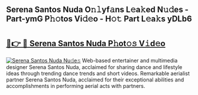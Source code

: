 ## Serena Santos Nuda O𝚗𝚕yf𝚊ns L𝚎a𝚔ed N𝚞𝚍es - Part-ymG P𝚑𝚘tos Vi𝚍𝚎o - H𝚘𝚝 Part L𝚎a𝚔s yDLb6

# <h2><a href="http://kfdwhu.oniu.top/?m=Serena+Santos+Nuda">🔗👉 🔴 Serena Santos Nuda P𝚑ot𝚘𝚜 V𝚒d𝚎o</a></h2>

[![Serena Santos Nuda Nu𝚍e𝚜](https://i.imgur.com/0qMVB7G.gif)](http://kfdwhu.oniu.top/?m=Serena+Santos+Nuda)
Web-based entertainer and multimedia designer Serena Santos Nuda, acclaimed for sharing dance and lifestyle ideas through trending dance trends and short videos. Remarkable aerialist partner Serena Santos Nuda, acclaimed for their exceptional abilities and accomplishments in performing aerial acts with partners.  
